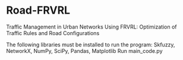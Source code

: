 # Road-FRVRL
Traffic Management in Urban Networks Using FRVRL: Optimization of Traffic Rules and Road Configurations

The following libraries must be installed to run the program:
Skfuzzy, NetworkX, NumPy, SciPy, Pandas, Matplotlib
Run main_code.py
